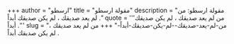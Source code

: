 +++
author = "ارسطو"
title = "مقولة ارسطو"
description = "مقولة ارسطو: من لم يعد صديقك ، لم يكن صديقك أبداً ."
quote = '''من لم يعد صديقك ، لم يكن صديقك أبداً .''' 
slug = "من-لم-يعد-صديقك--لم-يكن-صديقك-أبداً-"
+++
من لم يعد صديقك ، لم يكن صديقك أبداً .
